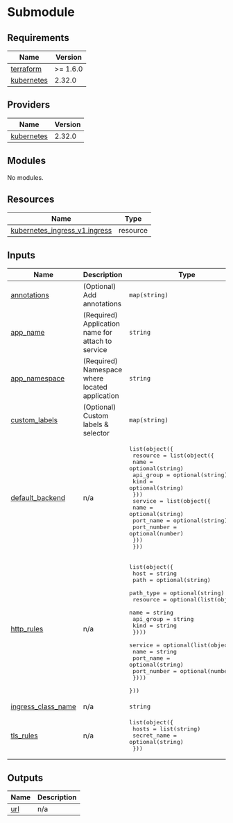 # Submodule

<!-- BEGIN_TF_DOCS -->
## Requirements

| Name | Version |
|------|---------|
| <a name="requirement_terraform"></a> [terraform](#requirement\_terraform) | >= 1.6.0 |
| <a name="requirement_kubernetes"></a> [kubernetes](#requirement\_kubernetes) | 2.32.0 |

## Providers

| Name | Version |
|------|---------|
| <a name="provider_kubernetes"></a> [kubernetes](#provider\_kubernetes) | 2.32.0 |

## Modules

No modules.

## Resources

| Name | Type |
|------|------|
| [kubernetes_ingress_v1.ingress](https://registry.terraform.io/providers/hashicorp/kubernetes/2.32.0/docs/resources/ingress_v1) | resource |

## Inputs

| Name | Description | Type | Default | Required |
|------|-------------|------|---------|:--------:|
| <a name="input_annotations"></a> [annotations](#input\_annotations) | (Optional) Add annotations | `map(string)` | `{}` | no |
| <a name="input_app_name"></a> [app\_name](#input\_app\_name) | (Required) Application name for attach to service | `string` | n/a | yes |
| <a name="input_app_namespace"></a> [app\_namespace](#input\_app\_namespace) | (Required) Namespace where located application | `string` | n/a | yes |
| <a name="input_custom_labels"></a> [custom\_labels](#input\_custom\_labels) | (Optional) Custom labels & selector | `map(string)` | `null` | no |
| <a name="input_default_backend"></a> [default\_backend](#input\_default\_backend) | n/a | <pre>list(object({<br>    resource = list(object({<br>      name      = optional(string)<br>      api_group = optional(string)<br>      kind      = optional(string)<br>    }))<br>    service = list(object({<br>      name        = optional(string)<br>      port_name   = optional(string)<br>      port_number = optional(number)<br>    }))<br>  }))</pre> | `[]` | no |
| <a name="input_http_rules"></a> [http\_rules](#input\_http\_rules) | n/a | <pre>list(object({<br>    host      = string<br>    path      = optional(string)<br>    path_type = optional(string)<br>    resource = optional(list(object({<br>      name      = string<br>      api_group = string<br>      kind      = string<br>    })))<br>    service = optional(list(object({<br>      name        = string<br>      port_name   = optional(string)<br>      port_number = optional(number)<br>    })))<br>  }))</pre> | `[]` | no |
| <a name="input_ingress_class_name"></a> [ingress\_class\_name](#input\_ingress\_class\_name) | n/a | `string` | `null` | no |
| <a name="input_tls_rules"></a> [tls\_rules](#input\_tls\_rules) | n/a | <pre>list(object({<br>    hosts       = list(string)<br>    secret_name = optional(string)<br>  }))</pre> | `[]` | no |

## Outputs

| Name | Description |
|------|-------------|
| <a name="output_url"></a> [url](#output\_url) | n/a |
<!-- END_TF_DOCS -->
